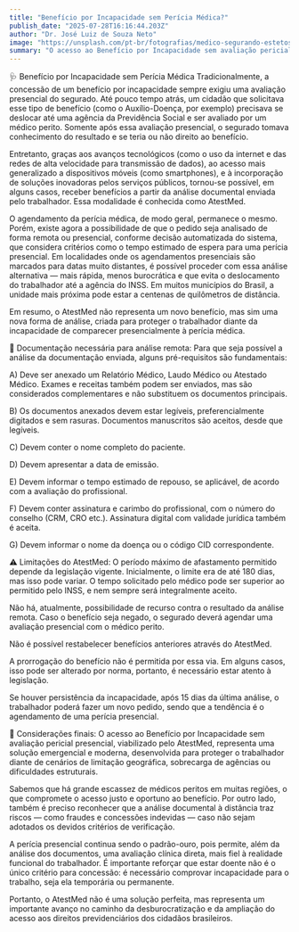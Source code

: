 ```yaml
---
title: "Benefício por Incapacidade sem Perícia Médica?"
publish_date: "2025-07-28T16:16:44.203Z"
author: "Dr. José Luiz de Souza Neto"
image: "https://unsplash.com/pt-br/fotografias/medico-segurando-estetoscopio-vermelho-hIgeoQjS_iE"
summary: "O acesso ao Benefício por Incapacidade sem avaliação pericial presencial, viabilizado pelo AtestMed, representa uma solução emergencial e moderna, desenvolvida para proteger o trabalhador diante de cenários de limitação geográfica, sobrecarga de agências ou dificuldades estruturais."
---
```


🩺 Benefício por Incapacidade sem Perícia Médica
Tradicionalmente, a concessão de um benefício por incapacidade sempre exigiu uma avaliação presencial do segurado. Até pouco tempo atrás, um cidadão que solicitava esse tipo de benefício (como o Auxílio-Doença, por exemplo) precisava se deslocar até uma agência da Previdência Social e ser avaliado por um médico perito. Somente após essa avaliação presencial, o segurado tomava conhecimento do resultado e se teria ou não direito ao benefício.

Entretanto, graças aos avanços tecnológicos (como o uso da internet e das redes de alta velocidade para transmissão de dados), ao acesso mais generalizado a dispositivos móveis (como smartphones), e à incorporação de soluções inovadoras pelos serviços públicos, tornou-se possível, em alguns casos, receber benefícios a partir da análise documental enviada pelo trabalhador. Essa modalidade é conhecida como AtestMed.

O agendamento da perícia médica, de modo geral, permanece o mesmo. Porém, existe agora a possibilidade de que o pedido seja analisado de forma remota ou presencial, conforme decisão automatizada do sistema, que considera critérios como o tempo estimado de espera para uma perícia presencial. Em localidades onde os agendamentos presenciais são marcados para datas muito distantes, é possível proceder com essa análise alternativa — mais rápida, menos burocrática e que evita o deslocamento do trabalhador até a agência do INSS. Em muitos municípios do Brasil, a unidade mais próxima pode estar a centenas de quilômetros de distância.

Em resumo, o AtestMed não representa um novo benefício, mas sim uma nova forma de análise, criada para proteger o trabalhador diante da incapacidade de comparecer presencialmente à perícia médica.

📄 Documentação necessária para análise remota:
Para que seja possível a análise da documentação enviada, alguns pré-requisitos são fundamentais:

A) Deve ser anexado um Relatório Médico, Laudo Médico ou Atestado Médico. Exames e receitas também podem ser enviados, mas são considerados complementares e não substituem os documentos principais.

B) Os documentos anexados devem estar legíveis, preferencialmente digitados e sem rasuras. Documentos manuscritos são aceitos, desde que legíveis.

C) Devem conter o nome completo do paciente.

D) Devem apresentar a data de emissão.

E) Devem informar o tempo estimado de repouso, se aplicável, de acordo com a avaliação do profissional.

F) Devem conter assinatura e carimbo do profissional, com o número do conselho (CRM, CRO etc.). Assinatura digital com validade jurídica também é aceita.

G) Devem informar o nome da doença ou o código CID correspondente.

⚠️ Limitações do AtestMed:
O período máximo de afastamento permitido depende da legislação vigente. Inicialmente, o limite era de até 180 dias, mas isso pode variar. O tempo solicitado pelo médico pode ser superior ao permitido pelo INSS, e nem sempre será integralmente aceito.

Não há, atualmente, possibilidade de recurso contra o resultado da análise remota. Caso o benefício seja negado, o segurado deverá agendar uma avaliação presencial com o médico perito.

Não é possível restabelecer benefícios anteriores através do AtestMed.

A prorrogação do benefício não é permitida por essa via. Em alguns casos, isso pode ser alterado por norma, portanto, é necessário estar atento à legislação.

Se houver persistência da incapacidade, após 15 dias da última análise, o trabalhador poderá fazer um novo pedido, sendo que a tendência é o agendamento de uma perícia presencial.

🧩 Considerações finais:
O acesso ao Benefício por Incapacidade sem avaliação pericial presencial, viabilizado pelo AtestMed, representa uma solução emergencial e moderna, desenvolvida para proteger o trabalhador diante de cenários de limitação geográfica, sobrecarga de agências ou dificuldades estruturais.

Sabemos que há grande escassez de médicos peritos em muitas regiões, o que compromete o acesso justo e oportuno ao benefício. Por outro lado, também é preciso reconhecer que a análise documental à distância traz riscos — como fraudes e concessões indevidas — caso não sejam adotados os devidos critérios de verificação.

A perícia presencial continua sendo o padrão-ouro, pois permite, além da análise dos documentos, uma avaliação clínica direta, mais fiel à realidade funcional do trabalhador. É importante reforçar que estar doente não é o único critério para concessão: é necessário comprovar incapacidade para o trabalho, seja ela temporária ou permanente.

Portanto, o AtestMed não é uma solução perfeita, mas representa um importante avanço no caminho da desburocratização e da ampliação do acesso aos direitos previdenciários dos cidadãos brasileiros.